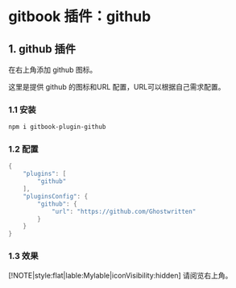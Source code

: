 #  gitbook 插件：github

##  1. github 插件
在右上角添加 github 图标。

这里是提供 github 的图标和URL 配置，URL可以根据自己需求配置。

###  1.1 安装

```bash
npm i gitbook-plugin-github
```
### 1.2 配置

```c
{
    "plugins": [ 
        "github" 
    ],
    "pluginsConfig": {
        "github": {
            "url": "https://github.com/Ghostwritten"
        }
    }
}
```
### 1.3 效果
[!NOTE|style:flat|lable:Mylable|iconVisibility:hidden]
请阅览右上角。
